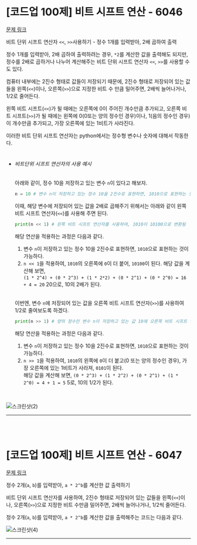 # [코드업 100제] 비트 시프트 연산 - 6046
[문제 링크](https://codeup.kr/problem.php?id=6046)<br>

비트 단위 시프트 연산자 `<<`, `>>`사용하기 - 정수 1개를 입력받아, 2배 곱하여 출력<br>

정수 1개를 입력받아, 2배 곱하여 출력하려는 경우, `*2`를 계산한 값을 출력해도 되지만, 정수를 2배로 곱하거나 나누어 계산해주는 비트 단위 시프트 연산자 `<<`, `>>`를 사용할 수도 있다.<br>

컴퓨터 내부에는 2진수 형태로 값들이 저장되기 때문에, 2진수 형태로 저장되어 있는 값들을 왼쪽(`<<`)이나, 오른쪽(`>>`)으로 지정한 비트 수 만큼 밀어주면, 2배씩 늘어나거나, 1/2로 줄어든다.<br>

왼쪽 비트 시프트(`<<`)가 될 때에는 오른쪽에 0이 주어진 개수만큼 추가되고, 오른쪽 비트 시프트(`>>`)가 될 때에는 왼쪽에 0(0또는 양의 정수인 경우)이나, 1(음의 정수인 경우)이 개수만큼 추가되고, 가장 오른쪽에 있는 1비트가 사라진다.<br>

이러한 비트 단위 시프트 연산자는 python에서는 정수형 변수나 숫자에 대해서 작동한다.<br>
<br>

- ###### 비트단위 시프트 연산자의 사용 예시
  아래와 같이, 정수 10을 저장하고 있는 변수 `n`이 있다고 해보자.<br>
  ```python
  n = 10 # 변수 n이 저장하고 있는 정수 10을 2진수로 표현하면, 1010으로 표현하는 것이 가능하다.
  ```
  이때, 해당 변수에 저장되어 있는 값을 2배로 곱해주기 위해서는 아래와 같이 왼쪽 비트 시프트 연산자(`<<`)를 사용해 주면 된다.<br>

  ```python
  print(n << 1) # 왼쪽 비트 시프트 연산자를 사용하여, 1010이 10100으로 변환됨
  ```

  해당 연산을 적용하는 과정은 다음과 같다.<br>
  1) 변수 `n`이 저장하고 있는 정수 10을 2진수로 표현하면, `1010`으로 표현하는 것이 가능하다.
  2) `n << 1`을 적용하여, `1010`의 오른쪽에 `0`이 더 붙어, `10100`이 된다. 해당 값을 계산해 보면,<br>
  `(1 * 2^4) + (0 * 2^3) + (1 * 2*2) + (0 * 2^1) + (0 * 2^0) = 16 + 4 = 20` 20으로, 10의 2배가 된다.<br>
  <br>

  이번엔, 변수 `n`에 저장되어 있는 값을 오른쪽 비트 시프트 연산자(`>>`)를 사용하여 1/2로 줄여보도록 하겠다.<br>

  ```python
  print(n >> 1) # 양의 정수인 변수 n이 저장하고 있는 값 10에 오른쪽 비트 시프트 연산자를 사용하여, 1010을 0101로 변환
  ```

  해당 연산을 적용하는 과정은 다음과 같다.<br>
  1) 변수 `n`이 저장하고 있는 정수 10을 2진수로 표현하면, `1010`으로 표현하는 것이 가능하다.<br>
  2) `n >> 1`을 적용하여, `1010`의 왼쪽에 `0`이 더 붙고(0 또는 양의 정수인 경우), 가장 오른쪽에 있는 1비트가 사라져, `0101`이 된다.<br>
  해당 값을 계산해 보면, `(0 * 2^3) + (1 * 2^2) + (0 * 2^1) + (1 * 2^0) = 4 + 1 = 5` 5로, 10의 1/2가 된다.<br>
<br>

![스크린샷(2)](https://github.com/Yoonsik-2002/coding-test/assets/83572199/f584ddab-7217-4216-bc28-021faa080f29)<br>

---

<br><br>

# [코드업 100제] 비트 시프트 연산 - 6047
[문제 링크](https://codeup.kr/problem.php?id=6047)<br>

정수 2개(`a`, `b`)를 입력받아, `a * 2^b`를 계산한 값 출력하기<br>

비트 단위 시프트 연산자를 사용하여, 2진수 형태로 저장되어 있는 값들을 왼쪽(`<<`)이나, 오른쪽(`>>`)으로 지정한 비트 수만큼 밀어주면, 2배씩 늘어나거나, 1/2씩 줄어든다.<br>

정수 2개(`a`, `b`)를 입력받아, `a * 2^b`를 계산한 값을 출력해주는 코드는 다음과 같다.<br>

![스크린샷(4)](https://github.com/Yoonsik-2002/coding-test/assets/83572199/2b8a5086-2e5b-4192-b4ef-65e1f0429b97)<br>

---

<br><br>
